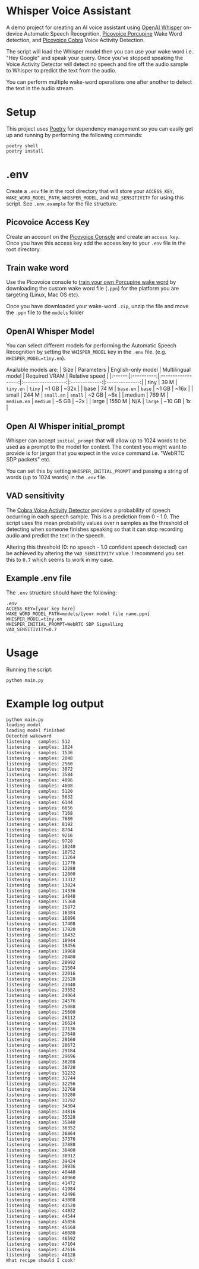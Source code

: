 # Whisper Voice Assistant
A demo project for creating an AI voice assistant using [OpenAI Whisper](https://github.com/openai/whisper) on-device Automatic Speech Recognition, [Picovoice Porcupine](https://github.com/Picovoice/porcupine) Wake Word detection, and [Picovoice Cobra](https://github.com/Picovoice/cobra) Voice Activity Detection.

The script will load the Whisper model then you can use your wake word i.e. "Hey Google" and speak your query. Once you've stopped speaking the Voice Activity Detector will detect no speech and fire off the audio sample to Whisper to predict the text from the audio.

You can perform multiple wake-word operations one after another to detect the text in the audio stream.

# Setup
This project uses [Poetry](https://python-poetry.org/) for dependency management so you can easily get up and running by performing the following commands:

```
poetry shell
poetry install
```

# .env
Create a `.env` file in the root directory that will store your `ACCESS_KEY`, `WAKE_WORD_MODEL_PATH`, `WHISPER_MODEL`, and `VAD_SENSITIVITY` for using this script. See `.env.example` for the file structure.

## Picovoice Access Key
Create an account on the [Picovoice Console](https://console.picovoice.ai/) and create an `access key`. Once you have this access key add the access key to your `.env` file in the root directory.

## Train wake word
Use the Picovoice console to [train your own Porcupine wake word](https://console.picovoice.ai/ppn) by downloading the custom wake word file (`.ppn`) for the platform you are targeting (Linux, Mac OS etc).

Once you have downloaded your wake-word `.zip`, unzip the file and move the `.ppn` file to the `models` folder 

## OpenAI Whisper Model
You can select different models for performing the Automatic Speech Recognition by setting the `WHISPER_MODEL` key in the `.env` file. (e.g. `WHISPER_MODEL=tiny.en`).

Available models are:
|  Size  | Parameters | English-only model | Multilingual model | Required VRAM | Relative speed |
|:------:|:----------:|:------------------:|:------------------:|:-------------:|:--------------:|
|  tiny  |    39 M    |     `tiny.en`      |       `tiny`       |     ~1 GB     |      ~32x      |
|  base  |    74 M    |     `base.en`      |       `base`       |     ~1 GB     |      ~16x      |
| small  |   244 M    |     `small.en`     |      `small`       |     ~2 GB     |      ~6x       |
| medium |   769 M    |    `medium.en`     |      `medium`      |     ~5 GB     |      ~2x       |
| large  |   1550 M   |        N/A         |      `large`       |    ~10 GB     |       1x       |

## Open AI Whisper initial_prompt
Whisper can accept `initial_prompt` that will allow up to 1024 words to be used as a prompt to the model for context. The context you might want to provide is for jargon that you expect in the voice command i.e. "WebRTC SDP packets" etc.

You can set this by setting `WHISPER_INITIAL_PROMPT` and passing a string of words (up to 1024 words) in the `.env` file.

## VAD sensitivity
The [Cobra Voice Activity Detector](https://github.com/Picovoice/cobra) provides a probability of speech occurring in each speech sample. This is a prediction from 0 - 1.0. The script uses the mean probability values over n samples as the threshold of detecting when someone finishes speaking so that it can stop recording audio and predict the text in the speech.

Altering this threshold (0: no speech - 1.0 confident speech detected) can be achieved by altering the `VAD_SENSITIVITY` value. I recommend you set this to `0.7` which seems to work in my case.

## Example .env file
 
The `.env` structure should have the following:
```
.env
ACCESS_KEY=[your key here]
WAKE_WORD_MODEL_PATH=models/[your model file name.ppn]
WHISPER_MODEL=tiny.en
WHISPER_INITIAL_PROMPT=WebRTC SDP Signalling
VAD_SENSITIVITY=0.7
```

# Usage
Running the script:

```
python main.py
```

# Example log output
```bash
python main.py
loading model
loading model finished
Detected wakeword
listening - samples: 512
listening - samples: 1024
listening - samples: 1536
listening - samples: 2048
listening - samples: 2560
listening - samples: 3072
listening - samples: 3584
listening - samples: 4096
listening - samples: 4608
listening - samples: 5120
listening - samples: 5632
listening - samples: 6144
listening - samples: 6656
listening - samples: 7168
listening - samples: 7680
listening - samples: 8192
listening - samples: 8704
listening - samples: 9216
listening - samples: 9728
listening - samples: 10240
listening - samples: 10752
listening - samples: 11264
listening - samples: 11776
listening - samples: 12288
listening - samples: 12800
listening - samples: 13312
listening - samples: 13824
listening - samples: 14336
listening - samples: 14848
listening - samples: 15360
listening - samples: 15872
listening - samples: 16384
listening - samples: 16896
listening - samples: 17408
listening - samples: 17920
listening - samples: 18432
listening - samples: 18944
listening - samples: 19456
listening - samples: 19968
listening - samples: 20480
listening - samples: 20992
listening - samples: 21504
listening - samples: 22016
listening - samples: 22528
listening - samples: 23040
listening - samples: 23552
listening - samples: 24064
listening - samples: 24576
listening - samples: 25088
listening - samples: 25600
listening - samples: 26112
listening - samples: 26624
listening - samples: 27136
listening - samples: 27648
listening - samples: 28160
listening - samples: 28672
listening - samples: 29184
listening - samples: 29696
listening - samples: 30208
listening - samples: 30720
listening - samples: 31232
listening - samples: 31744
listening - samples: 32256
listening - samples: 32768
listening - samples: 33280
listening - samples: 33792
listening - samples: 34304
listening - samples: 34816
listening - samples: 35328
listening - samples: 35840
listening - samples: 36352
listening - samples: 36864
listening - samples: 37376
listening - samples: 37888
listening - samples: 38400
listening - samples: 38912
listening - samples: 39424
listening - samples: 39936
listening - samples: 40448
listening - samples: 40960
listening - samples: 41472
listening - samples: 41984
listening - samples: 42496
listening - samples: 43008
listening - samples: 43520
listening - samples: 44032
listening - samples: 44544
listening - samples: 45056
listening - samples: 45568
listening - samples: 46080
listening - samples: 46592
listening - samples: 47104
listening - samples: 47616
listening - samples: 48128
What recipe should I cook?
```